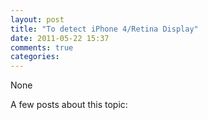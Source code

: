 ```yaml
---
layout: post
title: "To detect iPhone 4/Retina Display"
date: 2011-05-22 15:37
comments: true
categories: 
---
```


None


A few posts about this topic:



